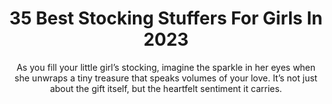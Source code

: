 ---
layout: post
title: 35 Best Stocking Stuffers For Girls In 2023
subtitle: As you fill your little girl’s stocking, imagine the sparkle in her eyes when she unwraps a tiny treasure that speaks volumes of your love. It’s not just about the gift itself, but the heartfelt sentiment it carries.
header-img: "img/post/2023/09/copied/stocking-stuffers-for-girls.jpg"
header-style: text
permalink: "/stocking-stuffers-girls/"
catalog: true
tags:
  - Recipients 
  - Men
---         